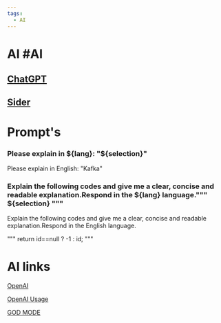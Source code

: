 ```yaml
---
tags:
  - AI
---
```


# AI #AI 

## [ChatGPT](https://chat.openai.com/)

## [Sider](https://chromewebstore.google.com/detail/sider-pasek-chatgpt-+-vis/difoiogjjojoaoomphldepapgpbgkhkb)

# Prompt's

### Please explain in ${lang}: "${selection}"
Please explain in English: "Kafka"

### Explain the following codes and give me a clear, concise and readable explanation.Respond in the ${lang} language.""" ${selection} """
Explain the following codes and give me a clear, concise and readable explanation.Respond in the English language.

"""
return id==null ? -1 : id;
"""

# AI links

[OpenAI](https://openai.com/)

[OpenAI Usage](https://platform.openai.com/account/usage)

[GOD MODE](https://godmode.space/)
